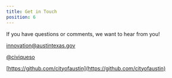 ```yaml
---
title: Get in Touch
position: 6
---
```


If you have questions or comments, we want to hear from you! 

[innovation@austintexas.gov](mailto:innovation@austintexas.gov)

[@civiqueso](https://twitter.com/civiqueso?lang=en)

[https://github.com/cityofaustin](https://github.com/cityofaustin)
